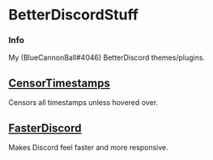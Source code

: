 # BetterDiscordStuff

### Info
My (BlueCannonBall#4046) BetterDiscord themes/plugins.

## [CensorTimestamps](https://github.com/BlueCannonBall/BetterDiscordStuff/tree/main/plugins/CensorTimestamps "CensorTimestamps")
Censors all timestamps unless hovered over.

## [FasterDiscord](https://github.com/BlueCannonBall/BetterDiscordStuff/tree/main/plugins/FasterDiscord "FasterDiscord")
Makes Discord feel faster and more responsive.
